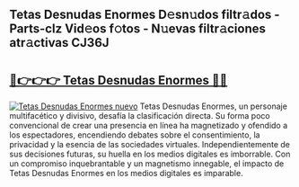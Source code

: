 ## Tetas Desnudas Enormes D𝚎sn𝚞dos filtr𝚊dos - Parts-clz Vid𝚎os f𝚘tos - N𝚞evas filtr𝚊ciones atr𝚊ctivas CJ36J

# <h2><a href="http://mb4qs5.tromn.icu/?c=Tetas+Desnudas+Enormes">🔗👉👉👉 Tetas Desnudas Enormes 🔗🔗</a></h2>

[![Tetas Desnudas Enormes nuevo](https://i.imgur.com/pEAQMta.gif)](http://mb4qs5.tromn.icu/?c=Tetas+Desnudas+Enormes)
Tetas Desnudas Enormes, un personaje multifacético y divisivo, desafía la clasificación directa. Su forma poco convencional de crear una presencia en línea ha magnetizado y ofendido a los espectadores, encendiendo debates sobre el consentimiento, la privacidad y la esencia de las sociedades virtuales. Independientemente de sus decisiones futuras, su huella en los medios digitales es imborrable. Con un compromiso inquebrantable y un magnetismo innegable, el impacto de Tetas Desnudas Enormes en los medios digitales es imparable.
